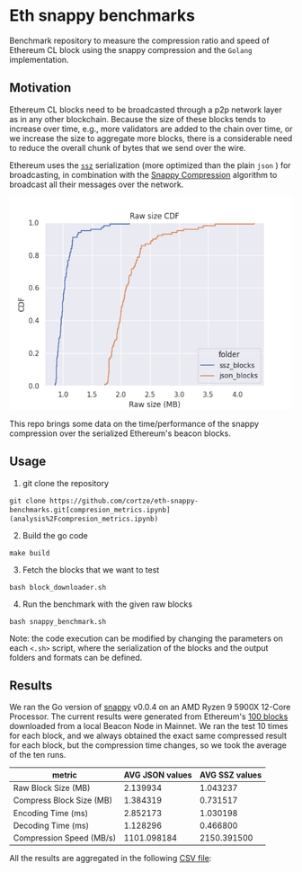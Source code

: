 # Eth snappy benchmarks
Benchmark repository to measure the compression ratio and speed of Ethereum CL block using the snappy compression and the `Golang` implementation.

## Motivation
Ethereum CL blocks need to be broadcasted through a p2p network layer as in any other blockchain. Because the size of these blocks tends to increase over time, e.g., more validators are added to the chain over time, or we increase the size to aggregate more blocks, there is a considerable need to reduce the overall chunk of bytes that we send over the wire.

Ethereum uses the [`ssz`](https://github.com/ethereum/consensus-specs/blob/dev/ssz/simple-serialize.md) serialization (more optimized than the plain `json` ) for broadcasting, in combination with the [Snappy Compression](https://github.com/google/snappy) algorithm to broadcast all their messages over the network.

![img width=70%](./analysis/plots/raw_size_cdf.png)

This repo brings some data on the time/performance of the snappy compression over the serialized Ethereum's beacon blocks.

## Usage

1. git clone the repository
```shell
git clone https://github.com/cortze/eth-snappy-benchmarks.git[compresion_metrics.ipynb](analysis%2Fcompresion_metrics.ipynb)
```
2. Build the go code
```shell
make build
```
3. Fetch the blocks that we want to test
```shell
bash block_downloader.sh
```
4. Run the benchmark with the given raw blocks
```shell
bash snappy_benchmark.sh
```

Note: the code execution can be modified by changing the parameters on each `<.sh>` script, where the serialization of the blocks and the output folders and formats can be defined.

    
## Results

We ran the Go version of [snappy](github.com/golang/snappy) v0.0.4 on an AMD Ryzen 9 5900X 12-Core Processor.
The current results were generated from Ethereum's [100 blocks](./target_blocks.csv) downloaded from a local Beacon Node in Mainnet.
We ran the test 10 times for each block, and we always obtained the exact same compressed result for each block, but the compression time changes, so we took the average of the ten runs. 

| metric                   | AVG JSON values | AVG SSZ values | 
|--------------------------|-----------------|------------| 
| Raw Block Size (MB)      | 2.139934        | 1.043237   | 
| Compress Block Size (MB) | 1.384319        | 0.731517   |
| Encoding Time (ms)       | 2.852173        | 1.030198   |
| Decoding Time (ms)       | 1.128296        | 0.466800   |
| Compression Speed (MB/s) | 1101.098184     | 2150.391500 |

All the results are aggregated in the following [CSV file](./analysis/block_snappy_compression_summary.csv):

